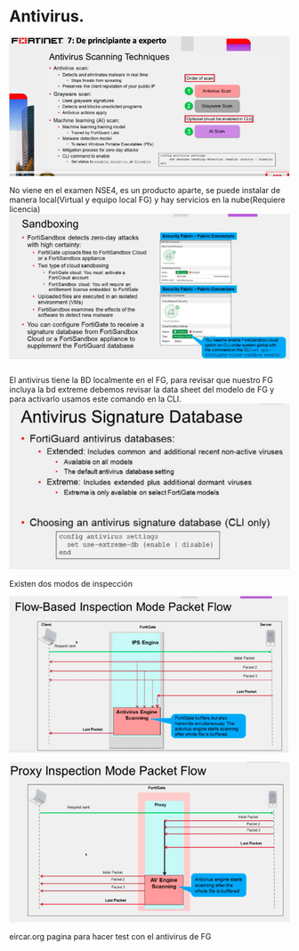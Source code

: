 # Antivirus.

![180](181.png)

No viene en el examen NSE4, es un producto aparte, se puede instalar de manera local(Virtual y equipo local FG) y hay servicios en la nube(Requiere licencia)
![181](182.png)

El antivirus tiene la BD localmente en el FG, para revisar que nuestro FG incluya la bd extreme debemos revisar la data sheet del modelo de FG y para activarlo usamos este comando en la CLI.
![182](183.png)

Existen dos modos de inspección

![183](184.png)

![184](185.png)

eircar.org pagina para hacer test con el antivirus de FG
